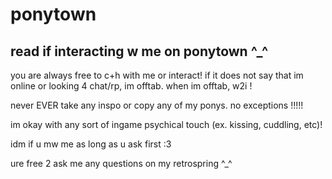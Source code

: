 # ponytown
read if interacting w me on ponytown ^_^
--
you are always free to c+h with me or interact! if it does not say that im online or looking 4 chat/rp, im offtab. when im offtab, w2i !

never EVER take any inspo or copy any of my ponys. no exceptions !!!!!

im okay with any sort of ingame psychical touch (ex. kissing, cuddling, etc)!

idm if u mw me as long as u ask first :3

ure free 2 ask me any questions on my retrospring ^_^
